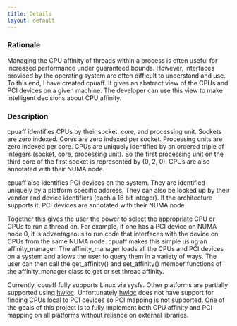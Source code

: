 ```yaml
---
title: Details
layout: default
---
```


### Rationale

Managing the CPU affinity of threads within a process is often useful for increased performance under guaranteed bounds.  However, interfaces provided by the operating system are often difficult to understand and use.  To this end, I have created cpuaff.  It gives an abstract view of the CPUs and PCI devices on a given machine.  The developer can use this view to make intelligent decisions about CPU affinity.

### Description

cpuaff identifies CPUs by their socket, core, and processing unit.  Sockets are zero indexed.  Cores are zero indexed per socket.  Processing units are zero indexed per core.  CPUs are uniquely identified by an ordered triple of integers (socket, core, processing unit).  So the first processing unit on the third core of the first socket is represented by (0, 2, 0).  CPUs are also annotated with their NUMA node.

cpuaff also identifies PCI devices on the system.  They are identified uniquely by a platform specific address.  They can also be looked up by their vendor and device identifiers (each a 16 bit integer).  If the architecture supports it, PCI devices are annotated with their NUMA node.

Together this gives the user the power to select the appropriate CPU or CPUs to run a thread on.  For example, if one has a PCI device on NUMA node 0, it is advantageous to run code that interfaces with the device on CPUs from the same NUMA node.  cpuaff makes this simple using an affinity\_manager.  The affinity\_manager loads all the CPUs and PCI devices on a system and allows the user to query them in a variety of ways.  The user can then call the get\_affinity() and set\_affinity() member functions of the affinity\_manager class to get or set thread affinity.

Currently, cpuaff fully supports Linux via sysfs.  Other platforms are partially supported using [hwloc](http://www.open-mpi.org/projects/hwloc).  Unfortunately [hwloc](http://www.open-mpi.org/projects/hwloc) does not have support for finding CPUs local to PCI devices so PCI mapping is not supported.  One of the goals of this project is to fully implement both CPU affinity and PCI mapping on all platforms without reliance on external libraries.
